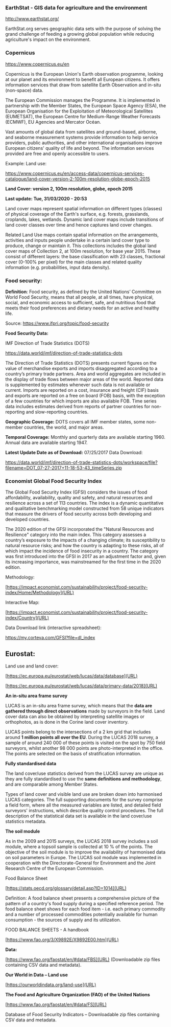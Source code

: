 ### EarthStat - GIS data for agriculture and the environment

[http://www.earthstat.org/
](URL)

EarthStat.org serves geographic data sets with the purpose of solving the grand challenge of feeding a growing global population while reducing agriculture's impact on the environment.

### Copernicus

[https://www.copernicus.eu/en
](URL)

Copernicus is the European Union's Earth observation programme, looking at our planet and its environment to benefit all European citizens. It offers information services that draw from satellite Earth Observation and in-situ (non-space) data.

The European Commission manages the Programme. It is implemented in partnership with the Member States, the European Space Agency (ESA), the European Organisation for the Exploitation of Meteorological Satellites (EUMETSAT), the European Centre for Medium-Range Weather Forecasts (ECMWF), EU Agencies and Mercator Océan.

Vast amounts of global data from satellites and ground-based, airborne, and seaborne measurement systems provide information to help service providers, public authorities, and other international organisations improve European citizens' quality of life and beyond. The information services provided are free and openly accessible to users.

Example: Land use:

[https://www.copernicus.eu/en/access-data/copernicus-services-catalogue/land-cover-version-2-100m-resolution-globe-epoch-2015
](URL)

**Land Cover: version 2, 100m resolution, globe, epoch 2015**

**Last update: Tue, 31/03/2020 - 20:53**

Land cover maps represent spatial information on different types (classes) of physical coverage of the Earth's surface, e.g. forests, grasslands, croplands, lakes, wetlands. Dynamic land cover maps include transitions of land cover classes over time and hence captures land cover changes.

Related Land Use maps contain spatial information on the arrangements, activities and inputs people undertake in a certain land cover type to produce, change or maintain it.  This collections includes the global land cover maps of Collection 2, at 100m resolution, for base year 2015. These consist of different layers: the base classification with 23 classes, fractional cover (0-100% per pixel) for the main classes and related quality information (e.g. probabilities, input data density).

### Food security:

**Definition**: Food security, as defined by the United Nations’ Committee on World Food Security, means that all people, at all times, have physical, social, and economic access to sufficient, safe, and nutritious food that meets their food preferences and dietary needs for an active and healthy life.

Source: https://www.ifpri.org/topic/food-security

**Food Security Data:**

IMF Direction of Trade Statistics (DOTS)

[https://data.world/imf/direction-of-trade-statistics-dots
](URL)

The Direction of Trade Statistics (DOTS) presents current figures on the value of merchandise exports and imports disaggregated according to a country’s primary trade partners. Area and world aggregates are included in the display of trade flows between major areas of the world. Reported data is supplemented by estimates whenever such data is not available or current. Imports are reported on a cost, insurance and freight (CIF) basis and exports are reported on a free on board (FOB) basis, with the exception of a few countries for which imports are also available FOB. Time series data includes estimates derived from reports of partner countries for non-reporting and slow-reporting countries.

**Geographic Coverage:** DOTS covers all IMF member states, some non-member countries, the world, and major areas.

**Temporal Coverage:** Monthly and quarterly data are available starting 1960. Annual data are available starting 1947.

**Latest Update Date as of Download:** 07/25/2017
Data Download:

[https://data.world/imf/direction-of-trade-statistics-dots/workspace/file?filename=DOT_07-27-2017+11-18-53-43_timeSeries.zip
](URL)

### Economist Global Food Security Index

The Global Food Security Index (GFSI) considers the issues of food affordability, availability, quality and safety, and natural resources and resilience across a set of 113 countries. The index is a dynamic quantitative and qualitative benchmarking model constructed from 58 unique indicators that measure the drivers of food security across both developing and developed countries. 

The 2020 edition of the GFSI incorporated the "Natural Resources and Resilience" category into the main index. This category assesses a country’s exposure to the impacts of a changing climate; its susceptibility to natural resource risks; and how the country is adapting to these risks, all of which impact the incidence of food insecurity in a country. The category was first introduced into the GFSI in 2017 as an adjustment factor and, given its increasing importance, was mainstreamed for the first time in the 2020 edition.

Methodology:

[https://impact.economist.com/sustainability/project/food-security-index/Home/Methodology](URL)

Interactive Map:

[https://impact.economist.com/sustainability/project/food-security-index/Country](URL)

Data Download link (interactive spreadsheet):

https://my.corteva.com/GFSI?file=dl_index

## Eurostat:

Land use and land cover:

[https://ec.europa.eu/eurostat/web/lucas/data/database](URL)

[https://ec.europa.eu/eurostat/web/lucas/data/primary-data/2018](URL)

**An in-situ area frame survey**

LUCAS is an in-situ area frame survey, which means that the **data are gathered through direct observations** made by surveyors in the field. Land cover data can also be obtained by interpreting satellite images or orthophotos, as is done in the Corine land cover inventory.

LUCAS points belong to the intersections of a 2 km grid that includes around **1 million points all over the EU**. During the LUCAS 2018 survey, a sample of around 240 000 of these points is visited on the spot by 750 field surveyors, whilst another 98 000 points are photo-interpreted in the office. The points are selected on the basis of stratification information.

**Fully standardised data**

The land cover/use statistics derived from the LUCAS survey are unique as they are fully standardised to use the **same definitions and methodology**, and are comparable among Member States.

Types of land cover and visible land use are broken down into harmonised LUCAS categories. The full supporting documents for the survey comprise a field form, where all the measured variables are listed, and detailed field surveyors' instructions, which describe quality control procedures. The full description of the statistical data set is available in the land cover/use statistics metadata.

**The soil module**

As in the 2009 and 2015 surveys, the LUCAS 2018 survey includes a soil module, where a topsoil sample is collected at 10 % of the points. The objective of the soil module is to improve the availability of harmonised data on soil parameters in Europe. The LUCAS soil module was implemented in cooperation with the Directorate-General for Environment and the Joint Research Centre of the European Commission.

Food Balance Sheet

[https://stats.oecd.org/glossary/detail.asp?ID=1014](URL)

Definition: A food balance sheet presents a comprehensive picture of the pattern of a country's food supply during a specified reference period. The food balance sheet shows for each food item - i.e. each primary commodity and a number of processed commodities potentially available for human consumption - the sources of supply and its utilization.

FOOD BALANCE SHEETS - A handbook

[https://www.fao.org/3/X9892E/X9892E00.htm](URL)

**Data:**

[https://www.fao.org/faostat/en/#data/FBS](URL)
(Downloadable zip files containing CSV data and metadata). 

**Our World in Data – Land use**

[https://ourworldindata.org/land-use](URL)

**The Food and Agriculture Organization (FAO) of the United Nations**

[https://www.fao.org/faostat/en/#data/FS](URL)

Database of Food Security Indicators – Downloadable zip files containing CSV data and metadata.